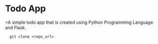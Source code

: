 
# Todo App 

=A simple todo app that is created using Python Programming Language and Flask.

```
  git clone <repo_url>
```
